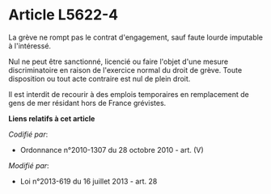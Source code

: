 # Article L5622-4

La grève ne rompt pas le contrat d'engagement, sauf faute lourde imputable à l'intéressé.

Nul ne peut être sanctionné, licencié ou faire l'objet d'une mesure discriminatoire en raison de l'exercice normal du droit
de grève. Toute disposition ou tout acte contraire est nul de plein droit.

Il est interdit de recourir à des emplois temporaires en remplacement de gens de mer résidant hors de France grévistes.

**Liens relatifs à cet article**

_Codifié par_:

  - Ordonnance n°2010-1307 du 28 octobre 2010 - art. (V)

_Modifié par_:

  - Loi n°2013-619 du 16 juillet 2013 - art. 28
